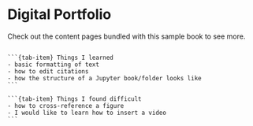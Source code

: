 # Digital Portfolio

Check out the content pages bundled with this sample book to see more.

```{tableofcontents}
```

````{tab-set}
```{tab-item} Things I learned
- basic formatting of text
- how to edit citations
- how the structure of a Jupyter book/folder looks like
```

```{tab-item} Things I found difficult
- how to cross-reference a figure
- I would like to learn how to insert a video
```
````